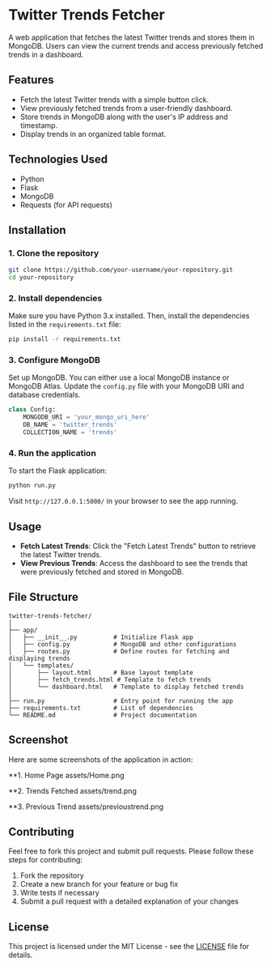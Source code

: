 
# Twitter Trends Fetcher

A web application that fetches the latest Twitter trends and stores them in MongoDB. Users can view the current trends and access previously fetched trends in a dashboard.

## Features

- Fetch the latest Twitter trends with a simple button click.
- View previously fetched trends from a user-friendly dashboard.
- Store trends in MongoDB along with the user's IP address and timestamp.
- Display trends in an organized table format.

## Technologies Used

- Python
- Flask
- MongoDB
- Requests (for API requests)

## Installation

### 1. Clone the repository

```bash
git clone https://github.com/your-username/your-repository.git
cd your-repository
```

### 2. Install dependencies

Make sure you have Python 3.x installed. Then, install the dependencies listed in the `requirements.txt` file:

```bash
pip install -r requirements.txt
```

### 3. Configure MongoDB

Set up MongoDB. You can either use a local MongoDB instance or MongoDB Atlas. Update the `config.py` file with your MongoDB URI and database credentials.

```python
class Config:
    MONGODB_URI = 'your_mongo_uri_here'
    DB_NAME = 'twitter_trends'
    COLLECTION_NAME = 'trends'
```

### 4. Run the application

To start the Flask application:

```bash
python run.py
```

Visit `http://127.0.0.1:5000/` in your browser to see the app running.

## Usage

- **Fetch Latest Trends**: Click the "Fetch Latest Trends" button to retrieve the latest Twitter trends.
- **View Previous Trends**: Access the dashboard to see the trends that were previously fetched and stored in MongoDB.

## File Structure

```
twitter-trends-fetcher/
│
├── app/
│   ├── __init__.py          # Initialize Flask app
│   ├── config.py            # MongoDB and other configurations
│   ├── routes.py            # Define routes for fetching and displaying trends
│   └── templates/
│       ├── layout.html      # Base layout template
│       ├── fetch_trends.html # Template to fetch trends
│       └── dashboard.html   # Template to display fetched trends
│
├── run.py                   # Entry point for running the app
├── requirements.txt         # List of dependencies
└── README.md                # Project documentation 
``` 

## Screenshot  
Here are some screenshots of the application in action:

**1. Home Page 
assets/Home.png

**2. Trends Fetched 
assets/trend.png

**3. Previous Trend 
assets/previoustrend.png

## Contributing

Feel free to fork this project and submit pull requests. Please follow these steps for contributing:
1. Fork the repository
2. Create a new branch for your feature or bug fix
3. Write tests if necessary
4. Submit a pull request with a detailed explanation of your changes

## License

This project is licensed under the MIT License - see the [LICENSE](LICENSE) file for details.
